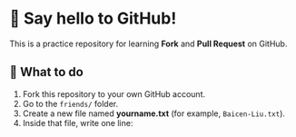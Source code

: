 # 👋 Say hello to GitHub! 

This is a practice repository for learning **Fork** and **Pull Request** on GitHub.

## 🧩 What to do
1. Fork this repository to your own GitHub account.
2. Go to the `friends/` folder.
3. Create a new file named **yourname.txt** (for example, `Baicen-Liu.txt`).
4. Inside that file, write one line:
